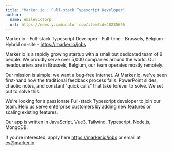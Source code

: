 ```yaml
---
title: "Marker.io : Full-stack Typescript Developer"
author:
  name: emilevictorp
  url: https://news.ycombinator.com/item?id=40235696
---
```

Marker.io - Full-stack Typescript Developer - Full-time - Brussels, Belgium - Hybrid on-site - <a href="https:&#x2F;&#x2F;marker.io&#x2F;jobs" rel="nofollow">https:&#x2F;&#x2F;marker.io&#x2F;jobs</a>

Marker.io is a rapidly growing startup with a small but dedicated team of 9 people. We proudly serve over 5,000 companies around the world. Our headquarters are in Brussels, Belgium, our team operates mostly remotely.

Our mission is simple: we want a bug-free internet. At Marker.io, we&#x27;ve seen first-hand how the traditional feedback process fails. PowerPoint slides, chaotic notes, and constant &quot;quick calls&quot; that take forever to solve. We set out to solve this.

We&#x27;re looking for a passionate Full-stack Typescript developer to join our team. Help us serve enterprise customers by adding new features or scaling existing features.

Our app is written in JavaScript, Vue3, Tailwind, Typescript, Node.js, MongoDB.

If you&#x27;re interested, apply here <a href="https:&#x2F;&#x2F;marker.io&#x2F;jobs" rel="nofollow">https:&#x2F;&#x2F;marker.io&#x2F;jobs</a> or email at ev@marker.io

